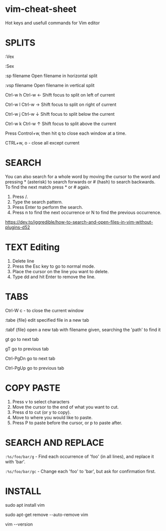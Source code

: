 # vim-cheat-sheet
Hot keys and usefull commands for Vim editor

# SPLITS
:Vex

:Sex

:sp filename	Open filename in horizontal split

:vsp filename	Open filename in vertical split

Ctrl-w h Ctrl-w ←	Shift focus to split on left of current

Ctrl-w l Ctrl-w →	Shift focus to split on right of current

Ctrl-w j Ctrl-w ↓	Shift focus to split below the current

Ctrl-w k Ctrl-w ↑	Shift focus to split above the current

Press Control+w, then hit q to close each window at a time.

CTRL+w, o - close all except current

# SEARCH
You can also search for a whole word by moving the cursor to the word and pressing * (asterisk) to search forwards or # (hash) to search backwards. To find the next match press * or # again.
1. Press /.
2. Type the search pattern.
3. Press Enter to perform the search.
4. Press n to find the next occurrence or N to find the previous occurrence.

https://dev.to/iggredible/how-to-search-and-open-files-in-vim-without-plugins-d52

# TEXT Editing
1. Delete line
2. Press the Esc key to go to normal mode.
3. Place the cursor on the line you want to delete.
4. Type dd and hit Enter to remove the line.
    
# TABS
Ctrl-W c  - to close the current window

:tabe {file}   edit specified file in a new tab

:tabf {file}   open a new tab with filename given, searching the 'path' to find it

gt            go to next tab

gT            go to previous tab

Ctrl-PgDn     go to next tab

Ctrl-PgUp     go to previous tab

# COPY PASTE
1. Press v to select characters
2. Move the cursor to the end of what you want to cut.
3. Press d to cut (or y to copy).
4. Move to where you would like to paste.
5. Press P to paste before the cursor, or p to paste after.

# SEARCH AND REPLACE
`:%s/foo/bar/g` - 
Find each occurrence of 'foo' (in all lines), and replace it with 'bar'.

`:%s/foo/bar/gc` - 
Change each 'foo' to 'bar', but ask for confirmation first.

# INSTALL
sudo apt install vim

sudo apt-get remove --auto-remove vim

vim --version
